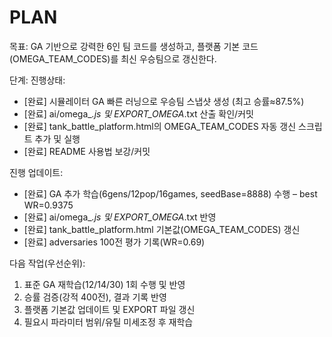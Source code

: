 # PLAN

목표: GA 기반으로 강력한 6인 팀 코드를 생성하고, 플랫폼 기본 코드(OMEGA_TEAM_CODES)를 최신 우승팀으로 갱신한다.

단계:
진행상태:
- [완료] 시뮬레이터 GA 빠른 러닝으로 우승팀 스냅샷 생성 (최고 승률≈87.5%)
- [완료] ai/omega_*.js 및 EXPORT_OMEGA*.txt 산출 확인/커밋
- [완료] tank_battle_platform.html의 OMEGA_TEAM_CODES 자동 갱신 스크립트 추가 및 실행
- [완료] README 사용법 보강/커밋

진행 업데이트:
- [완료] GA 추가 학습(6gens/12pop/16games, seedBase=8888) 수행 – best WR=0.9375
- [완료] ai/omega_*.js 및 EXPORT_OMEGA*.txt 반영
- [완료] tank_battle_platform.html 기본값(OMEGA_TEAM_CODES) 갱신
- [완료] adversaries 100전 평가 기록(WR=0.69)

다음 작업(우선순위):
1) 표준 GA 재학습(12/14/30) 1회 수행 및 반영
2) 승률 검증(강적 400전), 결과 기록 반영
3) 플랫폼 기본값 업데이트 및 EXPORT 파일 갱신
4) 필요시 파라미터 범위/유틸 미세조정 후 재학습
